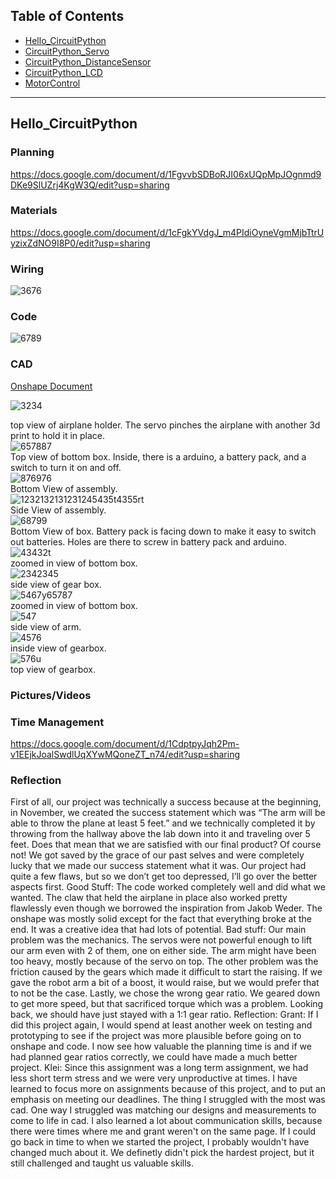 ## Table of Contents
* [Hello_CircuitPython](#Hello_CircuitPython)
* [CircuitPython_Servo](#CircuitPython_Servo)
* [CircuitPython_DistanceSensor](#CircuitPython_DistanceSensor)
* [CircuitPython_LCD](#CircuitPython_LCD)
* [MotorControl](#MotorControl)
---
## Hello_CircuitPython

### Planning
https://docs.google.com/document/d/1FgvvbSDBoRJI06xUQpMpJOgnmd9DKe9SlUZrj4KgW3Q/edit?usp=sharing
### Materials
https://docs.google.com/document/d/1cFgkYVdgJ_m4PIdiOyneVgmMjbTtrUyzixZdNO9I8P0/edit?usp=sharing
### Wiring 
![3676](https://user-images.githubusercontent.com/112961430/223809378-427893e8-c7b1-4b99-b90b-6442d20fbf80.PNG)

### Code 
![6789](https://user-images.githubusercontent.com/112961430/223812342-bcbcfb7a-0a6c-4634-bf4f-a68768a1ff46.PNG)

### CAD
[Onshape Document](https://cvilleschools.onshape.com/documents/47e42486aa1f04385733a015/w/cf439275c7c100674ca82dee/e/2871b8441496d47856568721?renderMode=0&uiState=6409efdaf6606948eb77c350)

![3234](https://user-images.githubusercontent.com/112961430/222746515-05ee210f-e042-45a0-9256-c03e15a3c6b3.PNG)<figcaption>top view of airplane holder. The servo pinches the airplane with another 3d print to hold it in place. </figcaption>
![657887](https://user-images.githubusercontent.com/112961430/222463198-fb8b333b-57bc-4cdf-a789-d397bb074a45.PNG)<figcaption>Top view of bottom box. Inside, there is a arduino, a battery pack, and a switch to turn it on and off. </figcaption>
![876976](https://user-images.githubusercontent.com/112961430/222463201-f148bd1c-36ce-49c3-8d6c-6265588da07b.PNG)<figcaption> Bottom View of assembly. </figcaption>
![1232132131231245435t4355rt](https://user-images.githubusercontent.com/112961430/222463204-1b2e2286-ba9e-44f2-b01a-da15168b5c7c.PNG)<figcaption> Side View of assembly. </figcaption>
![68799](https://user-images.githubusercontent.com/112961430/222463205-62a55634-0c3e-42bd-a480-79c61538a5ad.PNG)<figcaption> Bottom View of box. Battery pack is facing down to make it easy to switch out batteries. Holes are there to screw in battery pack and arduino. </figcaption>
![43432t](https://user-images.githubusercontent.com/112961430/222463206-11517aca-bd37-45bf-a0e9-e25133470c9a.PNG)<figcaption> zoomed in view of bottom box. </figcaption>
![2342345](https://user-images.githubusercontent.com/112961430/222463209-a2ff7266-5d67-4487-8ef0-0efa0e2df4bb.PNG)<figcaption> side view of gear box.</figcaption>
![5467y65787](https://user-images.githubusercontent.com/112961430/222463210-8f6b1764-72b2-4b78-ad56-8fe2889d4983.PNG)<figcaption> zoomed in view of bottom box. </figcaption>
![547](https://user-images.githubusercontent.com/112961430/223136519-94e0dfbc-802c-46da-b555-66ef68711a05.PNG)<figcaption> side view of arm. </figcaption>
![4576](https://user-images.githubusercontent.com/112961430/223141934-f431f907-46a8-4320-82ae-70691d821756.PNG)<figcaption> inside view of gearbox. </figcaption>
![576u](https://user-images.githubusercontent.com/112961430/223141935-5290896c-7c5b-40ea-bfeb-79299d71923e.PNG)<figcaption> top view of gearbox. </figcaption>


### Pictures/Videos

### Time Management
https://docs.google.com/document/d/1CdptpyJqh2Pm-v1EEjkJoalSwdlUqXYwMQoneZT_n74/edit?usp=sharing

### Reflection
First of all, our project was technically a success because at the beginning, in November, we created the success statement which was “The arm will be able to throw the plane at least 5 feet.” and we technically completed it by throwing from the hallway above the lab down into it and traveling over 5 feet. Does that mean that we are satisfied with our final product? Of course not! We got saved by the grace of our past selves and were completely lucky that we made our success statement what it was. Our project had quite a few flaws, but so we don’t get too depressed, I’ll go over the better aspects first. 
Good Stuff:
The code worked completely well and did what we wanted.
The claw that held the airplane in place also worked pretty flawlessly even though we borrowed the inspiration from Jakob Weder. 
The onshape was mostly solid except for the fact that everything broke at the end. 
It was a creative idea that had lots of potential.
Bad stuff:
Our main problem was the mechanics. The servos were not powerful enough to lift our arm even with 2 of them, one on either side.
The arm might have been too heavy, mostly because of the servo on top.
The other problem was the friction caused by the gears which made it difficult to start the raising. If we gave the robot arm a bit of a boost, it would raise, but we would prefer that to not be the case. 
Lastly, we chose the wrong gear ratio. We geared down to get more speed, but that sacrificed torque which was a problem. Looking back, we should have just stayed with a 1:1 gear ratio.
Reflection:
Grant: If I did this project again, I would spend at least another week on testing and prototyping to see if the project was more plausible before going on to onshape and code. I now see how valuable the planning time is and if we had planned gear ratios correctly, we could have made a much better project.
Klei: Since this assignment was a long term assignment, we had less short term stress and we were very unproductive at times. I have learned to focus more on assignments because of this project, and to put an emphasis on meeting our deadlines. The thing I struggled with the most was cad. One way I struggled was matching our designs and measurements to come to life in cad. I also learned a lot about communication skills, because there were times where me and grant weren't on the same page. If I could go back in time to when we started the project, I probably wouldn't have changed much about it. We definetly didn't pick the hardest project, but it still challenged and taught us valuable skills. 
